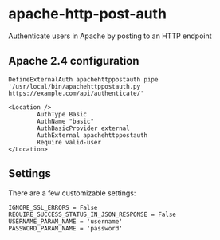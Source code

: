 # apache-http-post-auth
Authenticate users in Apache by posting to an HTTP endpoint

## Apache 2.4 configuration
```
DefineExternalAuth apachehttppostauth pipe '/usr/local/bin/apachehttppostauth.py https://example.com/api/authenticate/'

<Location />
        AuthType Basic
        AuthName "basic"
        AuthBasicProvider external
        AuthExternal apachehttppostauth
        Require valid-user
</Location>
```

## Settings
There are a few customizable settings:
```
IGNORE_SSL_ERRORS = False
REQUIRE_SUCCESS_STATUS_IN_JSON_RESPONSE = False
USERNAME_PARAM_NAME = 'username'
PASSWORD_PARAM_NAME = 'password'
```

